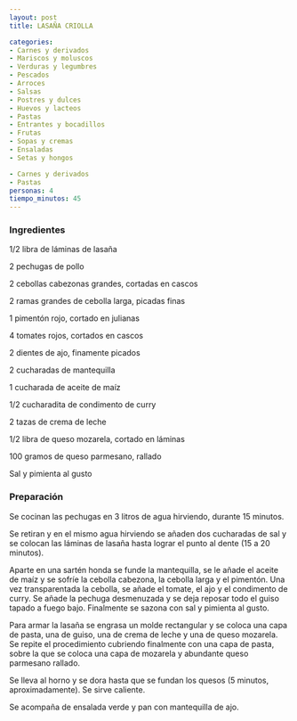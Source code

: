 ```yaml
---
layout: post
title: LASAÑA CRIOLLA

categories:
- Carnes y derivados
- Mariscos y moluscos
- Verduras y legumbres
- Pescados
- Arroces
- Salsas
- Postres y dulces
- Huevos y lacteos
- Pastas
- Entrantes y bocadillos
- Frutas
- Sopas y cremas
- Ensaladas
- Setas y hongos

- Carnes y derivados
- Pastas
personas: 4 
tiempo_minutos: 45 
---
```

<h3>Ingredientes</h3>
1/2 libra de láminas de lasaña

2 pechugas de pollo

2 cebollas cabezonas grandes, cortadas en cascos

2 ramas grandes de cebolla larga, picadas finas

1 pimentón rojo, cortado en julianas

4 tomates rojos, cortados en cascos

2 dientes de ajo, finamente picados

2 cucharadas de mantequilla

1 cucharada de aceite de maíz

1/2 cucharadita de condimento de curry

2 tazas de crema de leche

1/2 libra de queso mozarela, cortado en láminas

100 gramos de queso parmesano, rallado

Sal y pimienta al gusto

<h3>Preparación</h3>
Se cocinan las pechugas en 3 litros de agua hirviendo, durante 15 minutos.

Se retiran y en el mismo agua hirviendo se añaden dos cucharadas de sal y se colocan las láminas de lasaña hasta lograr el punto al dente (15 a 20 minutos).

Aparte en una sartén honda se funde la mantequilla, se le añade el aceite de maíz y se sofríe la cebolla cabezona, la cebolla larga y el pimentón. Una vez transparentada la cebolla, se añade el tomate, el ajo y el condimento de curry. Se añade la pechuga desmenuzada y se deja reposar todo el guiso tapado a fuego bajo. Finalmente se sazona con sal y pimienta al gusto.

Para armar la lasaña se engrasa un molde rectangular y se coloca una capa de pasta, una de guiso, una de crema de leche y una de queso mozarela. Se repite el procedimiento cubriendo finalmente con una capa de pasta, sobre la que se coloca una capa de mozarela y abundante queso parmesano rallado.

Se lleva al horno y se dora hasta que se fundan los quesos (5 minutos, aproximadamente). Se sirve caliente.

Se acompaña de ensalada verde y pan con mantequilla de ajo.

